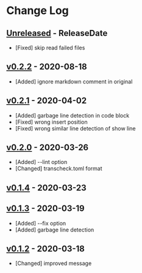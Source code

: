 # Change Log

## [Unreleased](https://github.com/dalance/mdbook-transcheck/compare/v0.2.2...Unreleased) - ReleaseDate

* [Fixed] skip read failed files

## [v0.2.2](https://github.com/dalance/mdbook-transcheck/compare/v0.2.1...v0.2.2) - 2020-08-18

* [Added] ignore markdown comment in original

## [v0.2.1](https://github.com/dalance/mdbook-transcheck/compare/v0.2.0...v0.2.1) - 2020-04-02

* [Added] garbage line detection in code block
* [Fixed] wrong insert position
* [Fixed] wrong similar line detection of show line

## [v0.2.0](https://github.com/dalance/mdbook-transcheck/compare/v0.1.4...v0.2.0) - 2020-03-26

* [Added] --lint option
* [Changed] transcheck.toml format

## [v0.1.4](https://github.com/dalance/mdbook-transcheck/compare/v0.1.3...v0.1.4) - 2020-03-23

## [v0.1.3](https://github.com/dalance/mdbook-transcheck/compare/v0.1.2...v0.1.3) - 2020-03-19

* [Added] --fix option
* [Added] garbage line detection

## [v0.1.2](https://github.com/dalance/mdbook-transcheck/compare/v0.1.1...v0.1.2) - 2020-03-18

* [Changed] improved message
